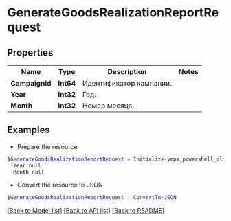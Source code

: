 # GenerateGoodsRealizationReportRequest
## Properties

Name | Type | Description | Notes
------------ | ------------- | ------------- | -------------
**CampaignId** | **Int64** | Идентификатор кампании. | 
**Year** | **Int32** | Год. | 
**Month** | **Int32** | Номер месяца. | 

## Examples

- Prepare the resource
```powershell
$GenerateGoodsRealizationReportRequest = Initialize-ympa_powershell_clientGenerateGoodsRealizationReportRequest  -CampaignId null `
 -Year null `
 -Month null
```

- Convert the resource to JSON
```powershell
$GenerateGoodsRealizationReportRequest | ConvertTo-JSON
```

[[Back to Model list]](../README.md#documentation-for-models) [[Back to API list]](../README.md#documentation-for-api-endpoints) [[Back to README]](../README.md)

